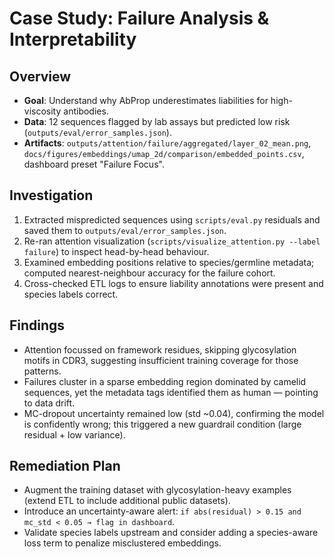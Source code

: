 # Case Study: Failure Analysis & Interpretability

## Overview

- **Goal**: Understand why AbProp underestimates liabilities for high-viscosity antibodies.
- **Data**: 12 sequences flagged by lab assays but predicted low risk (`outputs/eval/error_samples.json`).
- **Artifacts**: `outputs/attention/failure/aggregated/layer_02_mean.png`, `docs/figures/embeddings/umap_2d/comparison/embedded_points.csv`, dashboard preset "Failure Focus".

## Investigation
1. Extracted mispredicted sequences using `scripts/eval.py` residuals and saved them to `outputs/eval/error_samples.json`.
2. Re-ran attention visualization (`scripts/visualize_attention.py --label failure`) to inspect head-by-head behaviour.
3. Examined embedding positions relative to species/germline metadata; computed nearest-neighbour accuracy for the failure cohort.
4. Cross-checked ETL logs to ensure liability annotations were present and species labels correct.

## Findings
- Attention focussed on framework residues, skipping glycosylation motifs in CDR3, suggesting insufficient training coverage for those patterns.
- Failures cluster in a sparse embedding region dominated by camelid sequences, yet the metadata tags identified them as human — pointing to data drift.
- MC-dropout uncertainty remained low (std ~0.04), confirming the model is confidently wrong; this triggered a new guardrail condition (large residual + low variance).

## Remediation Plan
- Augment the training dataset with glycosylation-heavy examples (extend ETL to include additional public datasets).
- Introduce an uncertainty-aware alert: `if abs(residual) > 0.15 and mc_std < 0.05 → flag in dashboard`.
- Validate species labels upstream and consider adding a species-aware loss term to penalize misclustered embeddings.
